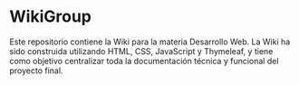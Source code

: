 # WikiGroup
Este repositorio contiene la Wiki para la materia Desarrollo Web. La Wiki ha sido construida utilizando HTML, CSS, JavaScript y Thymeleaf, y tiene 
como objetivo centralizar toda la documentación técnica y funcional del proyecto final.
